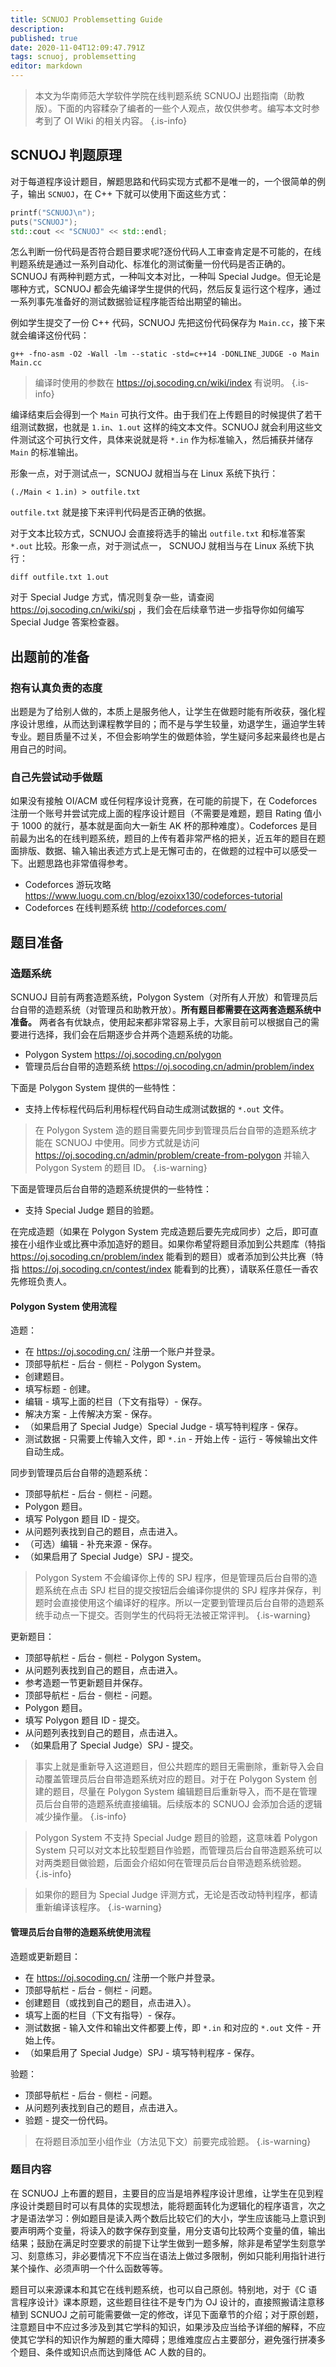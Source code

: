 ```yaml
---
title: SCNUOJ Problemsetting Guide
description: 
published: true
date: 2020-11-04T12:09:47.791Z
tags: scnuoj, problemsetting
editor: markdown
---
```


> 本文为华南师范大学软件学院在线判题系统 SCNUOJ 出题指南（助教版）。下面的内容糅杂了编者的一些个人观点，故仅供参考。编写本文时参考到了 OI Wiki 的相关内容。
{.is-info}

## SCNUOJ 判题原理

对于每道程序设计题目，解题思路和代码实现方式都不是唯一的，一个很简单的例子，输出 `SCNUOJ`，在 C++ 下就可以使用下面这些方式：

```cpp
printf("SCNUOJ\n");
puts("SCNUOJ");
std::cout << "SCNUOJ" << std::endl;
```

怎么判断一份代码是否符合题目要求呢?逐份代码人工审查肯定是不可能的，在线判题系统是通过一系列自动化、标准化的测试衡量一份代码是否正确的。SCNUOJ 有两种判题方式，一种叫文本对比，一种叫 Special Judge。但无论是哪种方式，SCNUOJ 都会先编译学生提供的代码，然后反复运行这个程序，通过一系列事先准备好的测试数据验证程序能否给出期望的输出。

例如学生提交了一份 C++ 代码，SCNUOJ 先把这份代码保存为 `Main.cc`，接下来就会编译这份代码：

```
g++ -fno-asm -O2 -Wall -lm --static -std=c++14 -DONLINE_JUDGE -o Main Main.cc
```

> 编译时使用的参数在 https://oj.socoding.cn/wiki/index 有说明。
{.is-info}

编译结束后会得到一个 `Main` 可执行文件。由于我们在上传题目的时候提供了若干组测试数据，也就是 `1.in`、`1.out` 这样的纯文本文件。SCNUOJ 就会利用这些文件测试这个可执行文件，具体来说就是将 `*.in` 作为标准输入，然后捕获并储存 `Main` 的标准输出。

形象一点，对于测试点一，SCNUOJ 就相当与在 Linux 系统下执行：

```
(./Main < 1.in) > outfile.txt
```

`outfile.txt` 就是接下来评判代码是否正确的依据。

对于文本比较方式，SCNUOJ 会直接将选手的输出 `outfile.txt` 和标准答案 `*.out` 比较。形象一点，对于测试点一， SCNUOJ 就相当与在 Linux 系统下执行：

```
diff outfile.txt 1.out
```

对于 Special Judge 方式，情况则复杂一些，请查阅 https://oj.socoding.cn/wiki/spj ，我们会在后续章节进一步指导你如何编写 Special Judge 答案检查器。


## 出题前的准备

### 抱有认真负责的态度
出题是为了给别人做的，本质上是服务他人，让学生在做题时能有所收获，强化程序设计思维，从而达到课程教学目的；而不是与学生较量，劝退学生，逼迫学生转专业。题目质量不过关，不但会影响学生的做题体验，学生疑问多起来最终也是占用自己的时间。

### 自己先尝试动手做题
如果没有接触 OI/ACM 或任何程序设计竞赛，在可能的前提下，在 Codeforces 注册一个账号并尝试完成上面的程序设计题目（不需要是难题，题目 Rating 值小于 1000 的就行，基本就是面向大一新生 AK 杯的那种难度）。Codeforces 是目前最为出名的在线判题系统，题目的上传有着非常严格的把关，近五年的题目在题面排版、数据、输入输出表述方式上是无懈可击的，在做题的过程中可以感受一下。出题思路也非常值得参考。

- Codeforces 游玩攻略 https://www.luogu.com.cn/blog/ezoixx130/codeforces-tutorial
- Codeforces 在线判题系统 http://codeforces.com/

## 题目准备

### 造题系统

SCNUOJ 目前有两套造题系统，Polygon System（对所有人开放）和管理员后台自带的造题系统（对管理员和助教开放）。**所有题目都需要在这两套造题系统中准备。** 两者各有优缺点，使用起来都非常容易上手，大家目前可以根据自己的需要进行选择，我们会在后期逐步合并两个造题系统的功能。

- Polygon System https://oj.socoding.cn/polygon
- 管理员后台自带的造题系统 https://oj.socoding.cn/admin/problem/index

下面是 Polygon System 提供的一些特性：

- 支持上传标程代码后利用标程代码自动生成测试数据的 `*.out` 文件。

> 在 Polygon System 造的题目需要先同步到管理员后台自带的造题系统才能在 SCNUOJ 中使用。同步方式就是访问 https://oj.socoding.cn/admin/problem/create-from-polygon 并输入 Polygon System 的题目 ID。
{.is-warning}

下面是管理员后台自带的造题系统提供的一些特性：

- 支持 Special Judge 题目的验题。

在完成造题（如果在 Polygon System 完成造题后要先完成同步）之后，即可直接在小组作业或比赛中添加造好的题目。如果你希望将题目添加到公共题库（特指 https://oj.socoding.cn/problem/index 能看到的题目）或者添加到公共比赛（特指 https://oj.socoding.cn/contest/index 能看到的比赛），请联系任意任一香农先修班负责人。

#### Polygon System 使用流程

造题：

- 在 https://oj.socoding.cn/ 注册一个账户并登录。
- 顶部导航栏 - 后台 - 侧栏 - Polygon System。
- 创建题目。
- 填写标题 - 创建。
- 编辑 - 填写上面的栏目（下文有指导）- 保存。
- 解决方案 - 上传解决方案 - 保存。
- （如果启用了 Special Judge）Special Judge - 填写特判程序 - 保存。
- 测试数据 - 只需要上传输入文件，即 `*.in` - 开始上传 - 运行 - 等候输出文件自动生成。

同步到管理员后台自带的造题系统：

- 顶部导航栏 - 后台 - 侧栏 - 问题。
- Polygon 题目。
- 填写 Polygon 题目 ID - 提交。
- 从问题列表找到自己的题目，点击进入。
- （可选）编辑 - 补充来源 - 保存。
- （如果启用了 Special Judge）SPJ - 提交。

> Polygon System 不会编译你上传的 SPJ 程序，但是管理员后台自带的造题系统在点击 SPJ 栏目的提交按钮后会编译你提供的 SPJ 程序并保存，判题时会直接使用这个编译好的程序。所以一定要到管理员后台自带的造题系统手动点一下提交。否则学生的代码将无法被正常评判。
{.is-warning}

更新题目：

- 顶部导航栏 - 后台 - 侧栏 - Polygon System。
- 从问题列表找到自己的题目，点击进入。
- 参考造题一节更新题目并保存。
- 顶部导航栏 - 后台 - 侧栏 - 问题。
- Polygon 题目。
- 填写 Polygon 题目 ID - 提交。
- 从问题列表找到自己的题目，点击进入。
- （如果启用了 Special Judge）SPJ - 提交。

> 事实上就是重新导入这道题目，但公共题库的题目无需删除，重新导入会自动覆盖管理员后台自带造题系统对应的题目。对于在 Polygon System 创建的题目，尽量在 Polygon System 编辑题目后重新导入，而不是在管理员后台自带的造题系统直接编辑。后续版本的 SCNUOJ 会添加合适的逻辑减少操作量。
{.is-info}

> Polygon System 不支持 Special Judge 题目的验题，这意味着 Polygon System 只可以对文本比较型题目作验题，而管理员后台自带造题系统可以对两类题目做验题，后面会介绍如何在管理员后台自带造题系统验题。
{.is-info}

> 如果你的题目为 Special Judge 评测方式，无论是否改动特判程序，都请重新编译该程序。
{.is-warning}


#### 管理员后台自带的造题系统使用流程

造题或更新题目：

- 在 https://oj.socoding.cn/ 注册一个账户并登录。
- 顶部导航栏 - 后台 - 侧栏 - 问题。
- 创建题目（或找到自己的题目，点击进入）。
- 填写上面的栏目（下文有指导）- 保存。
- 测试数据 - 输入文件和输出文件都要上传，即 `*.in` 和对应的 `*.out` 文件 - 开始上传。
- （如果启用了 Special Judge）SPJ - 填写特判程序 - 保存。

验题：
- 顶部导航栏 - 后台 - 侧栏 - 问题。
- 从问题列表找到自己的题目，点击进入。
- 验题 - 提交一份代码。

> 在将题目添加至小组作业（方法见下文）前要完成验题。
{.is-warning}

### 题目内容
在 SCNUOJ 上布置的题目，主要目的应当是培养程序设计思维，让学生在见到程序设计类题目时可以有具体的实现想法，能将题面转化为逻辑化的程序语言，次之才是语法学习：例如题目是读入两个数后比较它们的大小，学生应该能马上意识到要声明两个变量，将读入的数字保存到变量，用分支语句比较两个变量的值，输出结果；鼓励在满足时空要求的前提下让学生做到一题多解，除非是希望学生刻意学习、刻意练习，非必要情况下不应当在语法上做过多限制，例如只能利用指针进行某个操作、必须声明一个什么函数等等。

题目可以来源课本和其它在线判题系统，也可以自己原创。特别地，对于《C 语言程序设计》课本原题，这些题目往往不是专门为 OJ 设计的，直接照搬请注意移植到 SCNUOJ 之前可能需要做一定的修改，详见下面章节的介绍；对于原创题，注意题目中不应过多涉及到其它学科的知识，如果涉及应当给予详细的解释，不应使其它学科的知识作为解题的重大障碍；思维难度应占主要部分，避免强行拼凑多个题目、条件或知识点而达到降低 AC 人数的目的。
